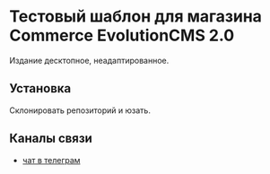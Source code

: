 # Тестовый шаблон для магазина Commerce EvolutionCMS 2.0
Издание десктопное, неадаптированное.

## Установка
Склонировать репозиторий и юзать.

## Каналы связи
- [чат в телеграм](https://t.me/evolutioncms)
